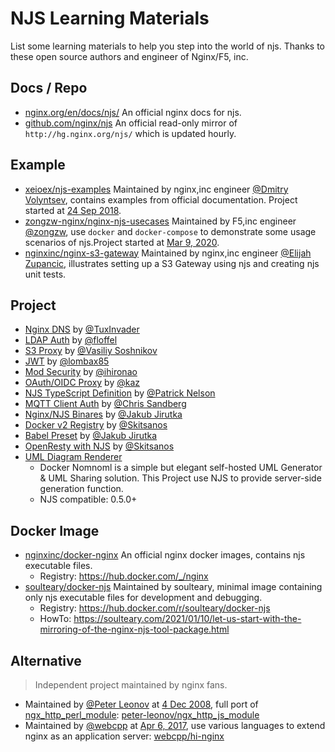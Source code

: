 # NJS Learning Materials

List some learning materials to help you step into the world of njs. Thanks to these open source authors and engineer of Nginx/F5, inc.

## Docs / Repo

- [nginx.org/en/docs/njs/](https://nginx.org/en/docs/njs/) An official nginx docs for njs.
- [github.com/nginx/njs](https://github.com/nginx/njs) An official read-only mirror of `http://hg.nginx.org/njs/` which is updated hourly.

## Example

- [xeioex/njs-examples](https://github.com/xeioex/njs-examples) Maintained by nginx,inc engineer [@Dmitry Volyntsev](https://github.com/xeioex), contains examples from official documentation. Project started at [24 Sep 2018](https://github.com/xeioex/njs-examples/commit/be03b8245fc5e6e6e8bdfabd50e1d733a87c23e2).
- [zongzw-nginx/nginx-njs-usecases](https://github.com/zongzw-nginx/nginx-njs-usecases) Maintained by F5,inc engineer [@zongzw](https://github.com/zongzw), use `docker` and `docker-compose` to demonstrate some usage scenarios of njs.Project started at [Mar 9, 2020](https://github.com/zongzw-nginx/nginx-njs-usecases/commits/master/LICENSE).
- [nginxinc/nginx-s3-gateway](https://github.com/nginxinc/nginx-s3-gateway) Maintained by nginx,inc engineer [@Elijah Zupancic](https://github.com/dekobon), illustrates setting up a S3 Gateway using njs and creating njs unit tests.

## Project

- [Nginx DNS](https://github.com/TuxInvader/nginx-dns) by [@TuxInvader](https://github.com/TuxInvader)
- [LDAP Auth](https://github.com/floffel/nla) by [@floffel](https://github.com/floffel)
- [S3 Proxy](https://github.com/dedok/nginx-s3) by [@Vasiliy Soshnikov](https://github.com/dedok)
- [JWT](https://github.com/lombax85/nginx-jwt) by [@lombax85](https://github.com/lombax85)
- [Mod Security](https://github.com/sreinfrasystemjp/docker-nginx-modsecurity) by [@ihironao](https://github.com/ihironao)
- [OAuth/OIDC Proxy](https://github.com/kaz/nginx-njs-oidc-proxy) by [@kaz](https://github.com/kaz)
- [NJS TypeScript Definition](https://github.com/patricknelson/nginx-njs-typescript) by [@Patrick Nelson](https://github.com/patricknelson)
- [MQTT Client Auth](https://github.com/casandberg/NGINX-mqtt-client-auth-with-SSL) by [@Chris Sandberg](https://github.com/casandberg)
- [Nginx/NJS Binares](https://github.com/jirutka/nginx-binaries) by [@Jakub Jirutka](https://github.com/jirutka)
- [Docker v2 Registry](https://github.com/psvmcc/static_docker_v2_registry) by [@Skitsanos](https://github.com/skitsanos)
- [Babel Preset](https://github.com/jirutka/babel-preset-njs) by [@Jakub Jirutka](https://github.com/jirutka)
- [OpenResty with NJS](https://github.com/skitsanos/openresty-njs) by [@Skitsanos](https://github.com/skitsanos)
- [UML Diagram Renderer](https://github.com/soulteary/docker-nomnoml)
    - Docker Nomnoml is a simple but elegant self-hosted UML Generator & UML Sharing solution. This Project use NJS to provide server-side generation function.
    - NJS compatible: 0.5.0+

## Docker Image

- [nginxinc/docker-nginx](https://github.com/nginxinc/docker-nginx) An official nginx docker images, contains njs executable files.
    - Registry: https://hub.docker.com/_/nginx
- [soulteary/docker-njs](https://github.com/soulteary/docker-njs) Maintained by soulteary, minimal image containing only njs executable files for development and debugging.
    - Registry: https://hub.docker.com/r/soulteary/docker-njs
    - HowTo: https://soulteary.com/2021/01/10/let-us-start-with-the-mirroring-of-the-nginx-njs-tool-package.html

## Alternative

> Independent project maintained by nginx fans.

- Maintained by [@Peter Leonov](https://github.com/peter-leonov) at [4 Dec 2008](https://github.com/peter-leonov/ngx_http_js_module/commit/a5e13174211f26e0b821701c972715ebd8adbb2a), full port of [ngx_http_perl_module](http://nginx.org/en/docs/http/ngx_http_perl_module.html): [peter-leonov/ngx_http_js_module](https://github.com/peter-leonov/ngx_http_js_module)
- Maintained by [@webcpp](https://github.com/webcpp) at [Apr 6, 2017](https://github.com/webcpp/hi-nginx/commit/18e478ccf4578d1136a2ea0e06f4535c7261b749#diff-a7a55a3590638a4406be827f58ad2a2b4724f42e00753b9a88d470dabf3133e9), use various languages to extend nginx as an application server: [webcpp/hi-nginx](https://github.com/webcpp/hi-nginx)
